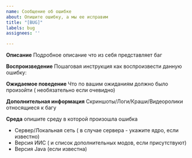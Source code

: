 ```yaml
---
name: Сообщение об ошибке
about: Опишите ошибку, а мы ее исправим
title: "[BUG]"
labels: bug
assignees: ''

---
```


**Описание**
Подробное описание что из себя представляет баг

**Воспроизведение**
Пошаговая инструкция как воспроизвести данную ошибку:

**Ожидаемое поведение**
Что по вашим ожиданиям должно было произойти ( необязательно если очевидно)

**Дополнительная информация**
Скриншоты/Логи/Краши/Видеоролики относящиеся к багу

**Среда**
опишите среду в которой произошла ошибка
 - Сервер/Локальная сеть ( в случае сервера - укажите ядро, если известно)
 - Версия ИИС ( и список дополнительных модов, если присутствуют)
 - Версия Java (если известна)
